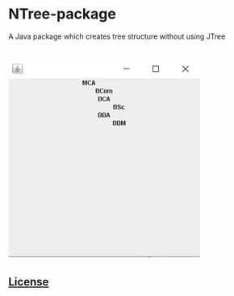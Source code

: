 # NTree-package
A Java package which creates tree structure without using JTree
# ![WebApp](https://github.com/nandu7876/NTree-package/blob/main/Demo/images/img.png)

## [License](https://github.com/nandu7876/NTree-package/blob/main/LICENSE)

